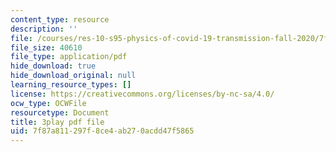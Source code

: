 ```yaml
---
content_type: resource
description: ''
file: /courses/res-10-s95-physics-of-covid-19-transmission-fall-2020/7f87a811297f8ce4ab270acdd47f5865_lo-5afXPHx0.pdf
file_size: 40610
file_type: application/pdf
hide_download: true
hide_download_original: null
learning_resource_types: []
license: https://creativecommons.org/licenses/by-nc-sa/4.0/
ocw_type: OCWFile
resourcetype: Document
title: 3play pdf file
uid: 7f87a811-297f-8ce4-ab27-0acdd47f5865
---
```

